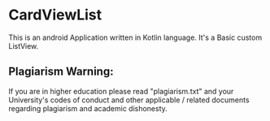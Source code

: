 # CardViewList

This is an android Application written in Kotlin language. It's a Basic custom ListView.


## Plagiarism Warning:

If you are in higher education please read "plagiarism.txt" and your University's codes of conduct and other applicable / related documents regarding plagiarism and academic dishonesty.
